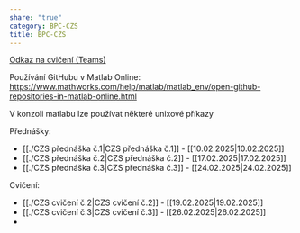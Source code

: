```yaml
---
share: "true"
category: BPC-CZS
title: BPC-CZS
---
```


[Odkaz na cvičení (Teams)](https://teams.microsoft.com/l/channel/19%3AT2p9O1Mwwp40Dw6D5qgdJQ9niIZXVV9lk3EUD_LB3SE1%40thread.tacv2/?groupId=34acca3d-cca5-4a1a-8284-d1a6886683cf&tenantId=c63ce729-ca17-4e52-aa2d-96b79489a542)

Používání GitHubu v Matlab Online:
https://www.mathworks.com/help/matlab/matlab_env/open-github-repositories-in-matlab-online.html

V konzoli matlabu lze používat některé unixové příkazy

Přednášky:

- [[./CZS přednáška č.1|CZS přednáška č.1]] - [[10.02.2025|10.02.2025]]
- [[./CZS přednáška č.2|CZS přednáška č.2]] - [[17.02.2025|17.02.2025]]
- [[./CZS přednáška č.3|CZS přednáška č.3]] - [[24.02.2025|24.02.2025]]

Cvičení:

- [[./CZS cvičení č.2|CZS cvičení č.2]] - [[19.02.2025|19.02.2025]]
- [[./CZS cvičení č.3|CZS cvičení č.3]] - [[26.02.2025|26.02.2025]]
- 